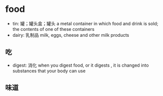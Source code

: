 # food

- tin: 罐；罐头盒；罐头 a metal container in which food and drink is sold; the contents of one of these containers
- dairy: 乳制品 milk, eggs, cheese and other milk products


## 吃

- digest: 消化 when you digest food, or it digests , it is changed into substances that your body can use

## 味道


